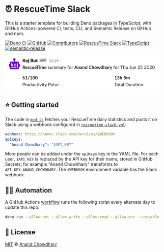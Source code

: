 # ⏰ RescueTime Slack

This is a starter template for building Deno packages in TypeScript, with GitHub Actions-powered CI, tests, CLI, and Semantic Release on GitHub and npm.

[![Deno CI](https://github.com/AnandChowdhary/rescuetime-slack/workflows/RescueTime%20Slack/badge.svg)](https://github.com/AnandChowdhary/rescuetime-slack/actions)
[![GitHub](https://img.shields.io/github/license/AnandChowdhary/rescuetime-slack)](https://github.com/AnandChowdhary/rescuetime-slack/blob/master/LICENSE)
[![Contributors](https://img.shields.io/github/contributors/AnandChowdhary/rescuetime-slack)](https://github.com/AnandChowdhary/rescuetime-slack/graphs/contributors)
[![RescueTime Slack](https://img.shields.io/badge/deno-starter-brightgreen)](https://denorg.github.io/starter/)
[![TypeScript](https://img.shields.io/badge/types-TypeScript-blue)](https://github.com/AnandChowdhary/rescuetime-slack)
[![semantic-release](https://img.shields.io/badge/%20%20%F0%9F%93%A6%F0%9F%9A%80-semantic--release-e10079.svg)](https://github.com/semantic-release/semantic-release)

![Screenshot of bot message](./assets/screenshot.png)

## ⭐ Getting started

The code in [`mod.ts`](./mod.ts) fetches your RescueTime daily statistics and posts it on Slack using a webhook configured in [`rescuetime-slack.yml`](./rescuetime-slack.yml):

```yml
webhook: https://hooks.slack.com/services/$WEBHOOK
apiKeys:
  "Anand Chowdhary": "$API_KEY"
```

More people can be added under the `apiKeys` key in the YAML file. For each user, `$API_KEY` is replaced by the API key for their name, stored in GitHub Secrets; for example "Anand Chowdhary" transforms to `API_KEY_ANAND_CHOWDHARY`. The `$WEBHOOK` environment variable has the Slack webhook.

## 👩‍💻 Automation

A GitHub Actions [workflow](./.github/workflows/deno.yml) runs the following script every alternate day to update this repo:

```bash
deno run --allow-net --allow-write --allow-read --allow-env --unstable mod.ts
```

## 📄 License

[MIT](./LICENSE) © [Anand Chowdhary](https://anandchowdhary.com)
